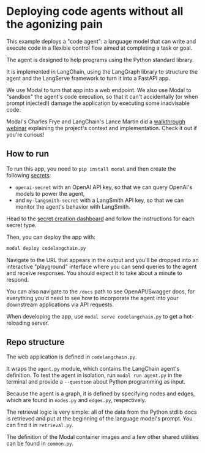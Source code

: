 # Deploying code agents without all the agonizing pain

This example deploys a "code agent": a language model that can write and execute
code in a flexible control flow aimed at completing a task or goal.

The agent is designed to help programs using the Python standard library.

It is implemented in LangChain, using the LangGraph library to structure the agent
and the LangServe framework to turn it into a FastAPI app.

We use Modal to turn that app into a web endpoint. We also use Modal to
"sandbox" the agent's code execution, so that it can't accidentally (or when
prompt injected!) damage the application by executing some inadvisable code.

Modal's Charles Frye and LangChain's Lance Martin did a
[walkthrough webinar](https://www.youtube.com/watch?v=X3yzWtAkaeo) explaining
the project's context and implementation. Check it out if you're curious!

## How to run

To run this app, you need to `pip install modal` and then create the following
[secrets](https://modal.com/docs/guide/secrets):

- `openai-secret` with an OpenAI API key, so that we can query OpenAI's
  models to power the agent,
- and `my-langsmith-secret` with a LangSmith API key, so that we can monitor the
  agent's behavior with LangSmith.

Head to the
[secret creation dashboard](https://modal.com/secrets/)
and follow the instructions for each secret type.

Then, you can deploy the app with:

```bash
modal deploy codelangchain.py
```

Navigate to the URL that appears in the output and you'll be dropped into an
interactive "playground" interface where you can send queries to the agent and
receive responses. You should expect it to take about a minute to respond.

You can also navigate to the `/docs` path to see OpenAPI/Swagger docs, for
everything you'd need to see how to incorporate the agent into your downstream
applications via API requests.

When developing the app, use `modal serve codelangchain.py` to get a hot-reloading server.

## Repo structure

The web application is defined in `codelangchain.py`.

It wraps the `agent.py` module, which contains the LangChain agent's definition.
To test the agent in isolation, run `modal run agent.py` in the terminal and
provide a `--question` about Python programming as input.

Because the agent is a graph, it is defined by specifying nodes and edges, which
are found in `nodes.py` and `edges.py`, respectively.

The retrieval logic is very simple: all of the data from the Python stdlib docs is
retrieved and put at the beginning of the language model's prompt. You can find
it in `retrieval.py`.

The definition of the Modal container images and a few other shared utilities
can be found in `common.py`.
